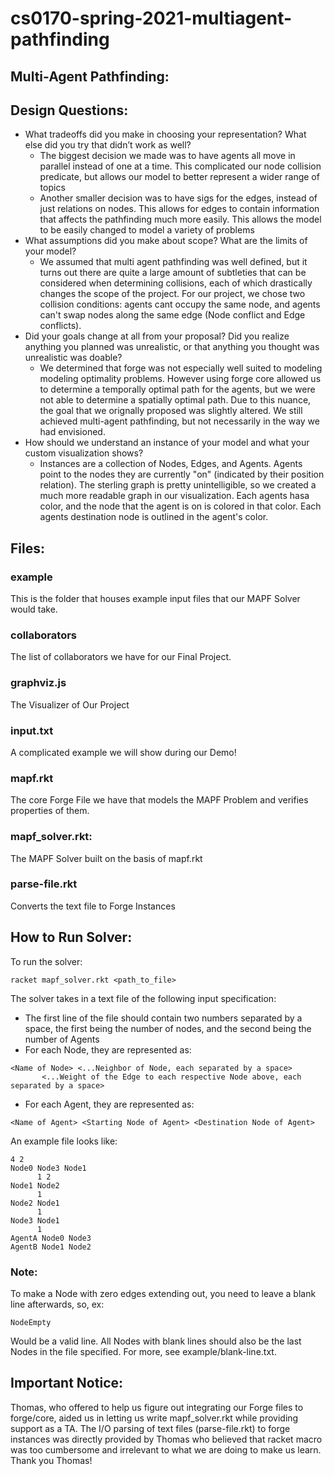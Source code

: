 # cs0170-spring-2021-multiagent-pathfinding
## Multi-Agent Pathfinding:

## Design Questions:
- What tradeoffs did you make in choosing your representation? What else did you try that didn’t work as well?
    - The biggest decision we made was to have agents all move in parallel instead of one at a time. This complicated our node collision predicate, but allows our model to better represent a wider range of topics
    - Another smaller decision was to have sigs for the edges, instead of just relations on nodes. This allows for edges to contain information that affects the pathfinding much more easily. This allows the model to be easily changed to model a variety of problems
- What assumptions did you make about scope? What are the limits of your model?
    - We assumed that multi agent pathfinding was well defined, but it turns out there are quite a large amount of subtleties that can be considered when determining collisions, each of which drastically changes the scope of the project. For our project, we chose two collision conditions: agents cant occupy the same node, and agents can't swap nodes along the same edge (Node conflict and Edge conflicts). 
- Did your goals change at all from your proposal? Did you realize anything you planned was unrealistic, or that anything you thought was unrealistic was doable?
    - We determined that forge was not especially well suited to modeling modeling optimality problems. However using forge core allowed us to determine a temporally optimal path for the agents, but we were not able to determine a spatially optimal path. Due to this nuance, the goal that we orignally proposed was slightly altered. We still achieved multi-agent pathfinding, but not necessarily in the way we had envisioned. 
- How should we understand an instance of your model and what your custom visualization shows?
    - Instances are a collection of Nodes, Edges, and Agents. Agents point to the nodes they are currently "on" (indicated by their position relation). The sterling graph is pretty unintelligible, so we created a much more readable graph in our visualization. Each agents hasa color, and the node that the agent is on is colored in that color. Each agents destination node is outlined in the agent's color. 
## Files:
### example
This is the folder that houses example input files that our MAPF Solver would take.
### collaborators
The list of collaborators we have for our Final Project.
### graphviz.js
The Visualizer of Our Project
### input.txt
A complicated example we will show during our Demo!
### mapf.rkt
The core Forge File we have that models the MAPF Problem and verifies properties of them.
### mapf_solver.rkt:
The MAPF Solver built on the basis of mapf.rkt
### parse-file.rkt
Converts the text file to Forge Instances

## How to Run Solver:
To run the solver:
```
racket mapf_solver.rkt <path_to_file>
```
The solver takes in a text file of the following input specification:
- The first line of the file should contain two numbers separated by a space, the first being the number of nodes, and the second being the number of Agents
- For each Node, they are represented as:
```
<Name of Node> <...Neighbor of Node, each separated by a space>
       <...Weight of the Edge to each respective Node above, each separated by a space>
```
- For each Agent, they are represented as:
```
<Name of Agent> <Starting Node of Agent> <Destination Node of Agent>
```
An example file looks like:
```
4 2
Node0 Node3 Node1
      1 2
Node1 Node2
      1
Node2 Node1
      1
Node3 Node1
      1
AgentA Node0 Node3
AgentB Node1 Node2
```
### Note:
To make a Node with zero edges extending out, you need to leave a blank line afterwards, so, ex:
```
NodeEmpty

```
Would be a valid line.
All Nodes with blank lines should also be the last Nodes in the file specified. For more, see example/blank-line.txt.

## Important Notice:
Thomas, who offered to help us figure out integrating our Forge files to forge/core, aided us in letting us write mapf_solver.rkt while providing support as a TA. The I/O parsing of text files (parse-file.rkt) to forge instances was directly provided by Thomas who believed that racket macro was too cumbersome and irrelevant to what we are doing to make us learn. Thank you Thomas!
